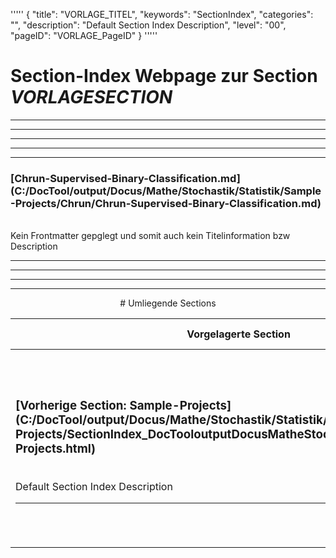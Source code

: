 '''''
{
"title": "VORLAGE_TITEL",
"keywords": "SectionIndex",
"categories": "",
"description": "Default Section Index Description",
"level": "00",
"pageID": "VORLAGE_PageID"
}
'''''


<h1>Section-Index Webpage zur Section <i>VORLAGESECTION</i></h1>

<hr><hr><hr><hr><hr>


<h3>[Chrun-Supervised-Binary-Classification.md](C:/DocTool/output/Docus/Mathe/Stochastik/Statistik/Sample-Projects/Chrun/Chrun-Supervised-Binary-Classification.md)</h3><br>Kein Frontmatter gepglegt und somit auch kein Titelinformation bzw Description<hr><center><hr><hr><hr> # Umliegende Sections
 </h2><br><table><thead> <tr> <th><center>Vorgelagerte Section</center></th> <th><center>Nachgelagerte Section</center></th></tr></thead><tbody><tr><td><h3>[Vorherige Section: Sample-Projects](C:/DocTool/output/Docus/Mathe/Stochastik/Statistik/Sample-Projects/SectionIndex_DocTooloutputDocusMatheStochastikStatistikSample-Projects.html)</h3><br>Default Section Index Description<hr></td><td><h3>Nachfolgende Section:</h3><br><h2> Die Metadaten wurde nicht eingelesen<br></h2></td></tr></tbody></table>
